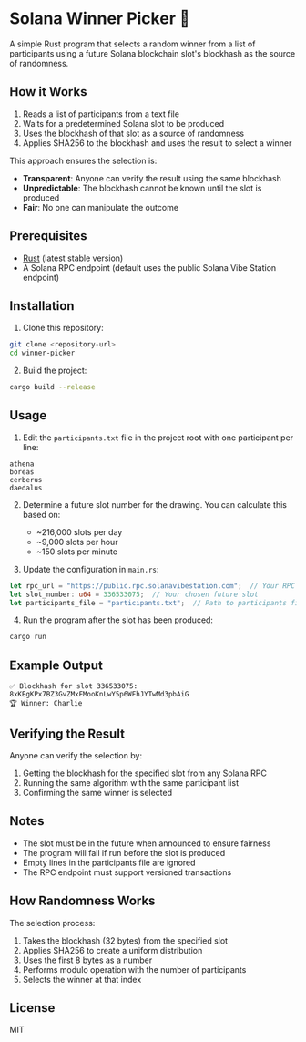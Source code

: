 # Solana Winner Picker 🎲

A simple Rust program that selects a random winner from a list of participants using a future Solana blockchain slot's blockhash as the source of randomness.

## How it Works

1. Reads a list of participants from a text file
2. Waits for a predetermined Solana slot to be produced
3. Uses the blockhash of that slot as a source of randomness
4. Applies SHA256 to the blockhash and uses the result to select a winner

This approach ensures the selection is:
- **Transparent**: Anyone can verify the result using the same blockhash
- **Unpredictable**: The blockhash cannot be known until the slot is produced
- **Fair**: No one can manipulate the outcome

## Prerequisites

- [Rust](https://www.rust-lang.org/tools/install) (latest stable version)
- A Solana RPC endpoint (default uses the public Solana Vibe Station endpoint)

## Installation

1. Clone this repository:
```bash
git clone <repository-url>
cd winner-picker
```

2. Build the project:
```bash
cargo build --release
```

## Usage

1. Edit the `participants.txt` file in the project root with one participant per line:
```
athena
boreas
cerberus
daedalus
```

2. Determine a future slot number for the drawing. You can calculate this based on:
   - ~216,000 slots per day
   - ~9,000 slots per hour
   - ~150 slots per minute

3. Update the configuration in `main.rs`:
```rust
let rpc_url = "https://public.rpc.solanavibestation.com";  // Your RPC endpoint
let slot_number: u64 = 336533075;  // Your chosen future slot
let participants_file = "participants.txt";  // Path to participants file
```

4. Run the program after the slot has been produced:
```bash
cargo run
```

## Example Output

```
✅ Blockhash for slot 336533075: 8xKEgKPx7BZ3GvZMxFMooKnLwY5p6WFhJYTwMd3pbAiG
🏆 Winner: Charlie
```

## Verifying the Result

Anyone can verify the selection by:
1. Getting the blockhash for the specified slot from any Solana RPC
2. Running the same algorithm with the same participant list
3. Confirming the same winner is selected

## Notes

- The slot must be in the future when announced to ensure fairness
- The program will fail if run before the slot is produced
- Empty lines in the participants file are ignored
- The RPC endpoint must support versioned transactions

## How Randomness Works

The selection process:
1. Takes the blockhash (32 bytes) from the specified slot
2. Applies SHA256 to create a uniform distribution
3. Uses the first 8 bytes as a number
4. Performs modulo operation with the number of participants
5. Selects the winner at that index

## License

MIT
